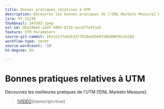 ```yaml
---
title: Bonnes pratiques relatives à UTM
description: Découvrez les bonnes pratiques de [!DNL Marketo Measure] UTM.
jira: KT-11236
thumbnail: 347203.jpeg
exl-id: dba19be5-2adf-49b5-b726-eecd77e47aa5
feature: UTM Parameters
source-git-commit: 262cb13fa02b32f7918ebd569720b80078c2b28d
workflow-type: tm+mt
source-wordcount: '18'
ht-degree: 0%

---
```


# Bonnes pratiques relatives à UTM

Découvrez les meilleures pratiques de l’UTM [!DNL Marketo Measure].

>[!VIDEO](https://video.tv.adobe.com/v/3422302/?learn=on&captions=fre_fr){transcript=true}
